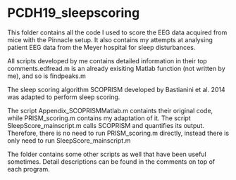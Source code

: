 # PCDH19_sleepscoring
 
This folder contains all the code I used to score the EEG data acquired from mice with the Pinnacle setup. It also contains my attempts at analysing patient
EEG data from the Meyer hospital for sleep disturbances.

All scripts developed by me contains detailed information in their top comments.edfread.m is an already exisiting Matlab function (not written by me), and
so is findpeaks.m 

The sleep scoring algorithm SCOPRISM developed by Bastianini et al. 2014 was adapted to perform sleep scoring.

The script Appendix_SCOPRISMMatlab.m containts their original code, while PRISM_scoring.m contains my adaptation of it.
The script SleepScore_mainscript.m calls SCOPRISM and quantifies its output. Therefore, there is no need to run PRISM_scoring.m directly,
instead there is only need to run SleepScore_mainscript.m 

The folder contains some other scripts as well that have been useful sometimes. Detail descriptions can be found in the comments on top of each program. 